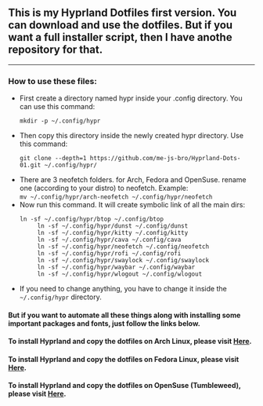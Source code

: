 <h2>This is my Hyprland Dotfiles first version. You can download and use the dotfiles. But if you want a full installer script, then I have anothe repository for that.</h2>

<hr>

### How to use these files:
- First create a directory named hypr inside your .config directory. You can use this command:
   ```
   mkdir -p ~/.config/hypr
   ```
- Then copy this directory inside the newly created hypr directory. Use this command:
   ```
   git clone --depth=1 https://github.com/me-js-bro/Hyprland-Dots-01.git ~/.config/hypr/
   ```
- There are 3 neofetch folders. for Arch, Fedora and OpenSuse. rename one (according to your distro) to neofetch. Example: <br>
    `mv ~/.config/hypr/arch-neofetch ~/.config/hypr/neofetch`
- Now run this command. It will create symbolic link of all the main dirs:
   ```
   ln -sf ~/.config/hypr/btop ~/.config/btop
        ln -sf ~/.config/hypr/dunst ~/.config/dunst
        ln -sf ~/.config/hypr/kitty ~/.config/kitty
        ln -sf ~/.config/hypr/cava ~/.config/cava
        ln -sf ~/.config/hypr/neofetch ~/.config/neofetch
        ln -sf ~/.config/hypr/rofi ~/.config/rofi
        ln -sf ~/.config/hypr/swaylock ~/.config/swaylock
        ln -sf ~/.config/hypr/waybar ~/.config/waybar
        ln -sf ~/.config/hypr/wlogout ~/.config/wlogout
   ```
- If you need to change anything, you have to change it inside the `~/.config/hypr` directory.

#### But if you want to automate all these things along with installing some important packages and fonts, just follow the links below. <br>

#### To install Hyprland and copy the dotfiles on Arch Linux, please visit [Here](https://github.com/me-js-bro/Arch-Hyprland).

#### To install Hyprland and copy the dotfiles on Fedora Linux, please visit [Here](https://github.com/me-js-bro/Fedora-Hyprland).

#### To install Hyprland and copy the dotfiles on OpenSuse (Tumbleweed), please visit [Here](https://github.com/me-js-bro/OpenSuse-Hyprland).
